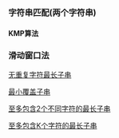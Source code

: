 ### 字符串匹配(两个字符串)

#### KMP算法

#### 

### 滑动窗口法
[无重复字符最长子串](https://leetcode-cn.com/problems/longest-substring-without-repeating-characters/)

[最小覆盖子串](https://leetcode-cn.com/problems/minimum-window-substring/)

[至多包含2个不同字符的最长子串](https://leetcode-cn.com/problems/longest-substring-with-at-most-two-distinct-characters/)

[至多包含K个字符的最长子串](https://leetcode-cn.com/problems/longest-substring-with-at-most-k-distinct-characters/)

